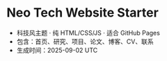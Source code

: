# Neo Tech Website Starter
- 科技风主题 · 纯 HTML/CSS/JS · 适合 GitHub Pages
- 包含：首页、研究、项目、论文、博客、CV、联系
- 生成时间：2025-09-02 UTC
